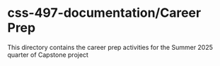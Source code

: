 # css-497-documentation/Career Prep
This directory contains the career prep activities for the Summer 2025 quarter of Capstone project
